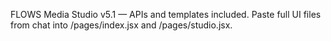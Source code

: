 FLOWS Media Studio v5.1 — APIs and templates included. Paste full UI files from chat into /pages/index.jsx and /pages/studio.jsx.
